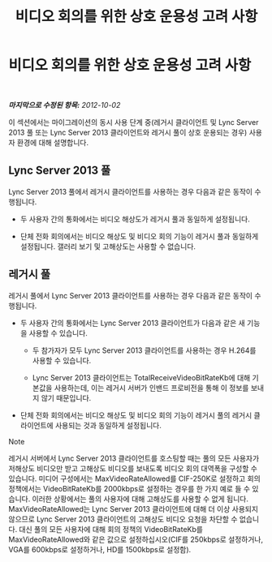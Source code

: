 ﻿---
title: 비디오 회의를 위한 상호 운용성 고려 사항
TOCTitle: 비디오 회의를 위한 상호 운용성 고려 사항
ms:assetid: 31ead3b5-ed95-42d4-96e2-7d9403d5c026
ms:mtpsurl: https://technet.microsoft.com/ko-kr/library/JJ204790(v=OCS.15)
ms:contentKeyID: 49303230
ms.date: 08/10/2015
mtps_version: v=OCS.15
ms.translationtype: HT
---

# 비디오 회의를 위한 상호 운용성 고려 사항

 

_**마지막으로 수정된 항목:** 2012-10-02_

이 섹션에서는 마이그레이션의 동시 사용 단계 중(레거시 클라이언트 및 Lync Server 2013 풀 또는 Lync Server 2013 클라이언트와 레거시 풀이 상호 운용되는 경우) 사용자 환경에 대해 설명합니다.

## Lync Server 2013 풀

Lync Server 2013 풀에서 레거시 클라이언트를 사용하는 경우 다음과 같은 동작이 수행됩니다.

  - 두 사용자 간의 통화에서는 비디오 해상도가 레거시 풀과 동일하게 설정됩니다.

  - 단체 전화 회의에서는 비디오 해상도 및 비디오 회의 기능이 레거시 풀과 동일하게 설정됩니다. 갤러리 보기 및 고해상도는 사용할 수 없습니다.

## 레거시 풀

레거시 풀에서 Lync Server 2013 클라이언트를 사용하는 경우 다음과 같은 동작이 수행됩니다.

  - 두 사용자 간의 통화에서는 Lync Server 2013 클라이언트가 다음과 같은 새 기능을 사용할 수 있습니다.
    
      - 두 참가자가 모두 Lync Server 2013 클라이언트를 사용하는 경우 H.264를 사용할 수 있습니다.
    
      - Lync Server 2013 클라이언트는 TotalReceiveVideoBitRateKb에 대해 기본값을 사용하는데, 이는 레거시 서버가 인밴드 프로비전을 통해 이 정보를 보내지 않기 때문입니다.

  - 단체 전화 회의에서는 비디오 해상도 및 비디오 회의 기능이 레거시 풀의 레거시 클라이언트에 사용되는 것과 동일하게 설정됩니다.


> [!NOTE]
> 레거시 서버에서 Lync Server 2013 클라이언트를 호스팅할 때는 풀의 모든 사용자가 저해상도 비디오만 받고 고해상도 비디오를 보내도록 비디오 회의 대역폭을 구성할 수 있습니다. 미디어 구성에서는 MaxVideoRateAllowed를 CIF-250K로 설정하고 회의 정책에서는 VideoBitRateKb를 2000kbps로 설정하는 경우를 한 가지 예로 들 수 있습니다. 이러한 상황에서는 풀의 사용자에 대해 고해상도를 사용할 수 없게 됩니다.<BR>MaxVideoRateAllowed는 Lync Server 2013 클라이언트에 대해 더 이상 사용되지 않으므로 Lync Server 2013 클라이언트의 고해상도 비디오 요청을 차단할 수 없습니다. 대신 풀의 모든 사용자에 대해 회의 정책의 VideoBitRateKb를 MaxVideoRateAllowed와 같은 값으로 설정하십시오(CIF를 250kbps로 설정하거나, VGA를 600kbps로 설정하거나, HD를 1500kbps로 설정함).


